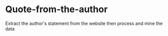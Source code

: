 # Quote-from-the-author
Extract the author's statement from the website then process and mine the data
